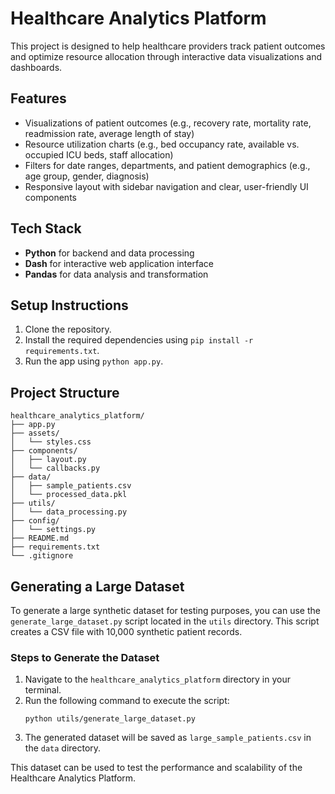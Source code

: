 # Healthcare Analytics Platform

This project is designed to help healthcare providers track patient outcomes and optimize resource allocation through interactive data visualizations and dashboards.

## Features
- Visualizations of patient outcomes (e.g., recovery rate, mortality rate, readmission rate, average length of stay)
- Resource utilization charts (e.g., bed occupancy rate, available vs. occupied ICU beds, staff allocation)
- Filters for date ranges, departments, and patient demographics (e.g., age group, gender, diagnosis)
- Responsive layout with sidebar navigation and clear, user-friendly UI components

## Tech Stack
- **Python** for backend and data processing
- **Dash** for interactive web application interface
- **Pandas** for data analysis and transformation

## Setup Instructions
1. Clone the repository.
2. Install the required dependencies using `pip install -r requirements.txt`.
3. Run the app using `python app.py`.

## Project Structure
```
healthcare_analytics_platform/
├── app.py
├── assets/
│   └── styles.css
├── components/
│   ├── layout.py
│   └── callbacks.py
├── data/
│   ├── sample_patients.csv
│   └── processed_data.pkl
├── utils/
│   └── data_processing.py
├── config/
│   └── settings.py
├── README.md
├── requirements.txt
└── .gitignore
```

## Generating a Large Dataset
To generate a large synthetic dataset for testing purposes, you can use the `generate_large_dataset.py` script located in the `utils` directory. This script creates a CSV file with 10,000 synthetic patient records.

### Steps to Generate the Dataset
1. Navigate to the `healthcare_analytics_platform` directory in your terminal.
2. Run the following command to execute the script:
   ```
   python utils/generate_large_dataset.py
   ```
3. The generated dataset will be saved as `large_sample_patients.csv` in the `data` directory.

This dataset can be used to test the performance and scalability of the Healthcare Analytics Platform. 